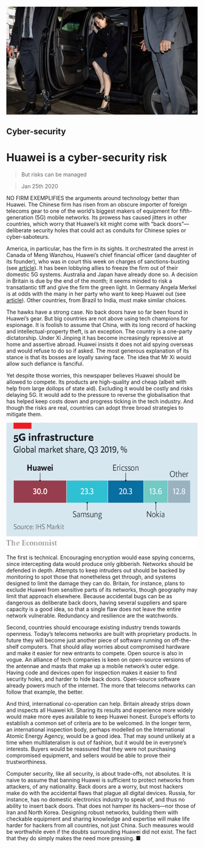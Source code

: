 ![](./images/20200125_LDP002.jpg)

## Cyber-security

# Huawei is a cyber-security risk

> But risks can be managed

> Jan 25th 2020

NO FIRM EXEMPLIFIES the arguments around technology better than Huawei. The Chinese firm has risen from an obscure importer of foreign telecoms gear to one of the world’s biggest makers of equipment for fifth-generation (5G) mobile networks. Its prowess has caused jitters in other countries, which worry that Huawei’s kit might come with “back doors”—deliberate security holes that could act as conduits for Chinese spies or cyber-saboteurs.

America, in particular, has the firm in its sights. It orchestrated the arrest in Canada of Meng Wanzhou, Huawei’s chief financial officer (and daughter of its founder), who was in court this week on charges of sanctions-busting (see [article](https://www.economist.com//business/2020/01/23/huawei-finance-chiefs-extradition-hearings-begin)). It has been lobbying allies to freeze the firm out of their domestic 5G systems. Australia and Japan have already done so. A decision in Britain is due by the end of the month; it seems minded to risk a transatlantic tiff and give the firm the green light. In Germany Angela Merkel is at odds with the many in her party who want to keep Huawei out (see [article](https://www.economist.com//europe/2020/01/23/angela-merkel-is-loth-to-take-sides-over-huawei)). Other countries, from Brazil to India, must make similar choices.

The hawks have a strong case. No back doors have so far been found in Huawei’s gear. But big countries are not above using tech champions for espionage. It is foolish to assume that China, with its long record of hacking and intellectual-property theft, is an exception. The country is a one-party dictatorship. Under Xi Jinping it has become increasingly repressive at home and assertive abroad. Huawei insists it does not aid spying overseas and would refuse to do so if asked. The most generous explanation of its stance is that its bosses are loyally saving face. The idea that Mr Xi would allow such defiance is fanciful.

Yet despite those worries, this newspaper believes Huawei should be allowed to compete. Its products are high-quality and cheap (albeit with help from large dollops of state aid). Excluding it would be costly and risks delaying 5G. It would add to the pressure to reverse the globalisation that has helped keep costs down and progress ticking in the tech industry. And though the risks are real, countries can adopt three broad strategies to mitigate them.

![](./images/20200125_LDC372.png)

The first is technical. Encouraging encryption would ease spying concerns, since intercepting data would produce only gibberish. Networks should be defended in depth. Attempts to keep intruders out should be backed by monitoring to spot those that nonetheless get through, and systems designed to limit the damage they can do. Britain, for instance, plans to exclude Huawei from sensitive parts of its networks, though geography may limit that approach elsewhere. Because accidental bugs can be as dangerous as deliberate back doors, having several suppliers and spare capacity is a good idea, so that a single flaw does not leave the entire network vulnerable. Redundancy and resilience are the watchwords.

Second, countries should encourage existing industry trends towards openness. Today’s telecoms networks are built with proprietary products. In future they will become just another piece of software running on off-the-shelf computers. That should allay worries about compromised hardware and make it easier for new entrants to compete. Open source is also in vogue. An alliance of tech companies is keen on open-source versions of the antennae and masts that make up a mobile network’s outer edge. Having code and devices open for inspection makes it easier to find security holes, and harder to hide back doors. Open-source software already powers much of the internet. The more that telecoms networks can follow that example, the better.

And third, international co-operation can help. Britain already strips down and inspects all Huawei kit. Sharing its results and experience more widely would make more eyes available to keep Huawei honest. Europe’s efforts to establish a common set of criteria are to be welcomed. In the longer term, an international inspection body, perhaps modelled on the International Atomic Energy Agency, would be a good idea. That may sound unlikely at a time when multilateralism is out of fashion, but it would be in everyone’s interests. Buyers would be reassured that they were not purchasing compromised equipment, and sellers would be able to prove their trustworthiness.

Computer security, like all security, is about trade-offs, not absolutes. It is naive to assume that banning Huawei is sufficient to protect networks from attackers, of any nationality. Back doors are a worry, but most hackers make do with the accidental flaws that plague all digital devices. Russia, for instance, has no domestic electronics industry to speak of, and thus no ability to insert back doors. That does not hamper its hackers—nor those of Iran and North Korea. Designing robust networks, building them with checkable equipment and sharing knowledge and expertise will make life harder for hackers from all countries, not just China. Such measures would be worthwhile even if the doubts surrounding Huawei did not exist. The fact that they do simply makes the need more pressing. ■